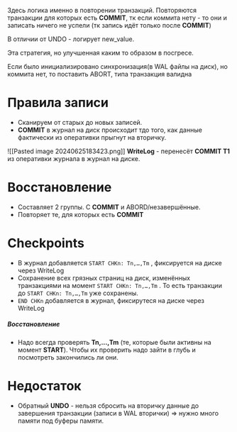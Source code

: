 Здесь логика именно в повторении транзакций. 
Повторяются транзакции для которых есть **COMMIT**, тк если коммита нету - то они и записать ничего не успели (тк запись идёт только после **COMMIT**)

В отличии от UNDO - логирует new_value. 

Эта стратегия, но улучшенная каким то образом в посгресе.

Если было инициализировано синхронизация(в WAL файлы на диск), но коммита нет, то поставить ABORT, типа транзакция валидна
# Правила записи
- Сканируем от старых до новых записей.
- **COMMIT** в журнал на диск происходит тдо того, как данные фактически из оперативки прыгнут на вторичку. 

![[Pasted image 20240625183423.png]]
**WriteLog** - перенесёт **COMMIT T1** из оперативки журнала в журнал на диске.
# Восстановление
- Составляет 2 группы. С **COMMIT** и ABORD/незавершённые.
- Повторяет те, для которых есть **COMMIT**

# Checkpoints
- В журнал добавляется `START CHKn: Tn,…,Tm` , фиксируется на диске через WriteLog
- Сохранение всех грязных страниц на диск, изменённых транзакциями на момент `START CHKn: Tn,…,Tm` . То есть транзакции до `START CHKn: Tn,…,Tm` уже сохранены.
- `END CHKn` добавляется в журнал, фиксирутеся на диске через WriteLog

##### Восстановление
- Надо всегда проверять **Tn,...,Tm** (те, которые были активны на момент **START**). Чтобы их проверить надо зайти в глубь и посмотреть закончились ли они.

# Недостаток
- Обратный **UNDO** - нельзя сбросить на вторичку данные до завершения транзакции (записи  в WAL вторички) => нужно много памяти под буферы памяти.

